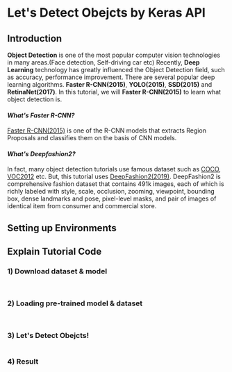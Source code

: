 # Let's Detect Obejcts by Keras API

## Introduction
__Object Detection__ is one of the most popular computer vision technologies in many areas.(Face detection, Self-driving car etc) Recently, __Deep Learning__ technology has greatly influenced the Object Detection field, such as accuracy, performance improvement. 
There are several popular deep learning algorithms. __Faster R-CNN(2015)__, __YOLO(2015)__, __SSD(2015)__ and __RetinaNet(2017)__. In this tutorial, we will  __Faster R-CNN(2015)__ to learn what object detection is. 

#### _What's Faster R-CNN?_
[Faster R-CNN(2015)](https://arxiv.org/pdf/1506.01497.pdf) is one of the R-CNN models that extracts Region Proposals and classifies them on the basis of CNN models.


#### _What's Deepfashion2?_
 In fact, many object detection tutorials use famous dataset such as [COCO](http://cocodataset.org/), [VOC2012](http://host.robots.ox.ac.uk/pascal/VOC/voc2012/) etc. But, this tutorial uses [DeepFashion2(2019)](https://arxiv.org/pdf/1901.07973.pdf). DeepFashion2 is comprehensive fashion dataset that contains 491k images, each of which is richly labeled with style, scale, occlusion, zooming, viewpoint, bounding box, dense landmarks and pose, pixel-level masks, and pair of images of identical item from consumer and commercial store.

## Setting up Environments

## Explain Tutorial Code

### 1) Download dataset & model
```python
    
```

### 2) Loading pre-trained model & dataset

```python
    
```
### 3) Let's Detect Obejcts!
```python
```

### 4) Result